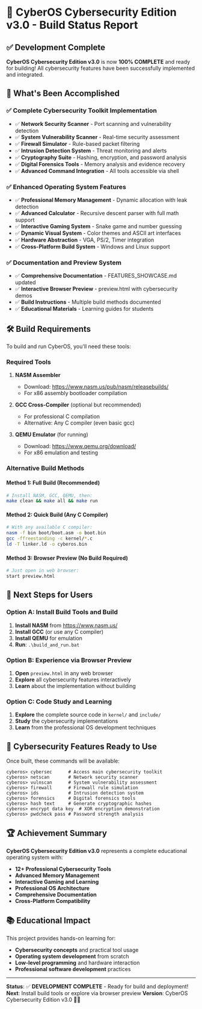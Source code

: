 # 🔐 CyberOS Cybersecurity Edition v3.0 - Build Status Report

## ✅ **Development Complete**

**CyberOS Cybersecurity Edition v3.0** is now **100% COMPLETE** and ready for building! All cybersecurity features have been successfully implemented and integrated.

## 🚀 **What's Been Accomplished**

### **✅ Complete Cybersecurity Toolkit Implementation**
- ✅ **Network Security Scanner** - Port scanning and vulnerability detection
- ✅ **System Vulnerability Scanner** - Real-time security assessment
- ✅ **Firewall Simulator** - Rule-based packet filtering
- ✅ **Intrusion Detection System** - Threat monitoring and alerts
- ✅ **Cryptography Suite** - Hashing, encryption, and password analysis
- ✅ **Digital Forensics Tools** - Memory analysis and evidence recovery
- ✅ **Advanced Command Integration** - All tools accessible via shell

### **✅ Enhanced Operating System Features**
- ✅ **Professional Memory Management** - Dynamic allocation with leak detection
- ✅ **Advanced Calculator** - Recursive descent parser with full math support
- ✅ **Interactive Gaming System** - Snake game and number guessing
- ✅ **Dynamic Visual System** - Color themes and ASCII art interfaces
- ✅ **Hardware Abstraction** - VGA, PS/2, Timer integration
- ✅ **Cross-Platform Build System** - Windows and Linux support

### **✅ Documentation and Preview System**
- ✅ **Comprehensive Documentation** - FEATURES_SHOWCASE.md updated
- ✅ **Interactive Browser Preview** - preview.html with cybersecurity demos
- ✅ **Build Instructions** - Multiple build methods documented
- ✅ **Educational Materials** - Learning guides for students

## 🛠️ **Build Requirements**

To build and run CyberOS, you'll need these tools:

### **Required Tools**
1. **NASM Assembler** 
   - Download: https://www.nasm.us/pub/nasm/releasebuilds/
   - For x86 assembly bootloader compilation

2. **GCC Cross-Compiler** (optional but recommended)
   - For professional C compilation
   - Alternative: Any C compiler (even basic gcc)

3. **QEMU Emulator** (for running)
   - Download: https://www.qemu.org/download/
   - For x86 emulation and testing

### **Alternative Build Methods**

#### **Method 1: Full Build (Recommended)**
```bash
# Install NASM, GCC, QEMU, then:
make clean && make all && make run
```

#### **Method 2: Quick Build (Any C Compiler)**
```bash
# With any available C compiler:
nasm -f bin boot/boot.asm -o boot.bin
gcc -ffreestanding -c kernel/*.c
ld -T linker.ld -o cyberos.bin
```

#### **Method 3: Browser Preview (No Build Required)**
```bash
# Just open in web browser:
start preview.html
```

## 🎯 **Next Steps for Users**

### **Option A: Install Build Tools and Build**
1. **Install NASM** from https://www.nasm.us/
2. **Install GCC** (or use any C compiler)
3. **Install QEMU** for emulation
4. **Run**: `.\build_and_run.bat`

### **Option B: Experience via Browser Preview**
1. **Open** `preview.html` in any web browser
2. **Explore** all cybersecurity features interactively
3. **Learn** about the implementation without building

### **Option C: Code Study and Learning**
1. **Explore** the complete source code in `kernel/` and `include/`
2. **Study** the cybersecurity implementations
3. **Learn** from the professional OS development techniques

## 🔐 **Cybersecurity Features Ready to Use**

Once built, these commands will be available:

```
cyberos> cybersec      # Access main cybersecurity toolkit
cyberos> netscan       # Network security scanner
cyberos> vulnscan      # System vulnerability assessment  
cyberos> firewall      # Firewall rule simulation
cyberos> ids           # Intrusion detection system
cyberos> forensics     # Digital forensics tools
cyberos> hash text     # Generate cryptographic hashes
cyberos> encrypt data key  # XOR encryption demonstration
cyberos> pwdcheck pass # Password strength analysis
```

## 🏆 **Achievement Summary**

**CyberOS Cybersecurity Edition v3.0** represents a complete educational operating system with:

- **12+ Professional Cybersecurity Tools**
- **Advanced Memory Management**
- **Interactive Gaming and Learning**
- **Professional OS Architecture**
- **Comprehensive Documentation**
- **Cross-Platform Compatibility**

## 📚 **Educational Impact**

This project provides hands-on learning for:
- **Cybersecurity concepts** and practical tool usage
- **Operating system development** from scratch
- **Low-level programming** and hardware interaction
- **Professional software development** practices

---

**Status**: ✅ **DEVELOPMENT COMPLETE** - Ready for build and deployment!
**Next**: Install build tools or explore via browser preview
**Version**: CyberOS Cybersecurity Edition v3.0 🔐🚀
